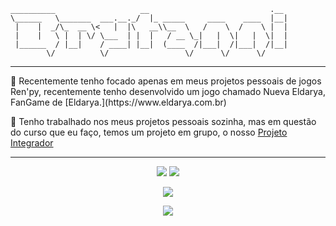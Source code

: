 ```
__________                   __                           .__
\______   \_______  ___.__._/  |_ _____     ____    ____  |__|
 |    |  _/\_  __ \<   |  |\   __\\__  \   /    \  /    \ |  |
 |    |   \ |  | \/ \___  | |  |   / __ \_|   |  \|   |  \|  |
 |______  / |__|    / ____| |__|  (____  /|___|  /|___|  /|__|
        \/          \/                 \/      \/      \/     
```
<hr>
  📌 Recentemente tenho focado apenas em meus projetos pessoais de jogos Ren'py, recentemente tenho desenvolvido um jogo chamado Nueva Eldarya, FanGame de [Eldarya.](https://www.eldarya.com.br)

  🤸 Tenho trabalhado nos meus projetos pessoais sozinha, mas em questão do curso que eu faço, temos um projeto em grupo, o nosso [Projeto Integrador](https://github.com/BrytanniADJ/projetointegrador)
<hr>
<p align = "center">
  <img  src = "https://github-readme-stats.vercel.app/api?username=BrytanniADJ&show_icons=true&theme=radical&line_height=27">
  <img src = "https://github-readme-stats.vercel.app/api/top-langs/?username=BrytanniADJ&theme=radical">
</p>

<p align = "center">
 <img  src="https://github-readme-streak-stats.herokuapp.com/?user=BrytanniADJ&show_icons=true&locale=en&layout=compact&theme=radical&line_height=0" />
</p>

<p align = "center">
 <img src="https://activity-graph.herokuapp.com/graph?username=BrytanniADJ&theme=redical">
</p>
